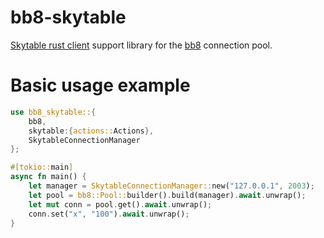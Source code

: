 # bb8-skytable

[Skytable rust client](https://github.com/skytable/client-rust) support library for the [bb8](https://github.com/djc/bb8) connection pool.

# Basic usage example

```rust
use bb8_skytable::{
    bb8,
    skytable:{actions::Actions},
    SkytableConnectionManager
};

#[tokio::main]
async fn main() {
	let manager = SkytableConnectionManager::new("127.0.0.1", 2003);
	let pool = bb8::Pool::builder().build(manager).await.unwrap();
  	let mut conn = pool.get().await.unwrap();
    conn.set("x", "100").await.unwrap();
}
```
